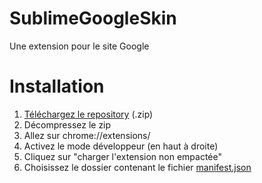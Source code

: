 # SublimeGoogleSkin 
Une extension pour le site Google

# Installation

 1) [Téléchargez le repository](https://github.com/Knose1/SublimeGoogleSkin/archive/master.zip) (.zip)
 2) Décompressez le zip
 3) Allez sur chrome://extensions/
 4) Activez le mode développeur (en haut à droite)
 5) Cliquez sur "charger l'extension non empactée"
 6) Choisissez le dossier contenant le fichier [manifest.json](https://github.com/Knose1/SublimeGoogleSkin/blob/master/manifest.json)
